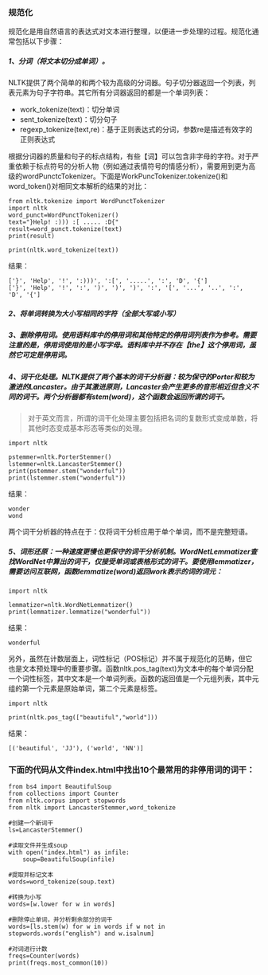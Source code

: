 ### 规范化

规范化是用自然语言的表达式对文本进行整理，以便进一步处理的过程。规范化通常包括以下步骤：

##### 1、分词（将文本切分成单词）。

NLTK提供了两个简单的和两个较为高级的分词器。句子切分器返回一个列表，列表元素为句子字符串。其它所有分词器返回的都是一个单词列表：

* work\_tokenize\(text\)：切分单词
* sent\_tokenize\(text\)：切分句子
* regexp\_tokenize\(text,re\)：基于正则表达式的分词，参数re是描述有效字的正则表达式

根据分词器的质量和句子的标点结构，有些【词】可以包含非字母的字符。对于严重依赖于标点符号的分析人物（例如通过表情符号的情感分析），需要用到更为高级的wordPunctcTokenizer。下面是WorkPuncTokenizer.tokenize\(\)和word\_token\(\)对相同文本解析的结果的对比：

```
from nltk.tokenize import WordPunctTokenizer
import nltk
word_punct=WordPunctTokenizer()
text="}Help! :))) :[ ..... :D{"
result=word_punct.tokenize(text)
print(result)

print(nltk.word_tokenize(text))
```

结果：

```
['}', 'Help', '!', ':)))', ':[', '.....', ':', 'D', '{']
['}', 'Help', '!', ':', ')', ')', ')', ':', '[', '...', '..', ':', 'D', '{']
```

##### 2、将单词转换为大小写相同的字符（全部大写或小写）

##### 3、删除停用词。使用语料库中的停用词和其他特定的停用词列表作为参考。需要注意的是，停用词使用的是小写字母。语料库中并不存在【the】这个停用词，虽然它可定是停用词。

##### 4、词干化处理。NLTK提供了两个基本的词干分析器：较为保守的Porter和较为激进的Lancaster。由于其激进原则，Lancaster会产生更多的音形相近但含义不同的词干。两个分析器都有stem\(word\)，这个函数会返回所谓的词干。

> 对于英文而言，所谓的词干化处理主要包括把名词的复数形式变成单数，将其他时态变成基本形态等类似的处理。

```
import nltk

pstemmer=nltk.PorterStemmer()
lstemmer=nltk.LancasterStemmer()
print(pstemmer.stem("wonderful"))
print(lstemmer.stem("wonderful"))
```

结果：

```
wonder
wond
```

两个词干分析器的特点在于：仅将词干分析应用于单个单词，而不是完整短语。

##### 5、词形还原：一种速度更慢也更保守的词干分析机制。WordNetLemmatizer查找WordNet中算出的词干，仅接受单词或表格形式的词干。要使用lemmatizer，需要访问互联网，函数lemmatize\(word\)返回work表示的词的词元：

```
import nltk

lemmatizer=nltk.WordNetLemmatizer()
print(lemmatizer.lemmatize("wonderful"))
```

结果：

```
wonderful
```

另外，虽然在计数层面上，词性标记（POS标记）并不属于规范化的范畴，但它也是文本预处理中的重要步骤。函数nltk.pos\_tag\(text\)为文本中的每个单词分配一个词性标签，其中文本是一个单词列表。函数的返回值是一个元组列表，其中元组的第一个元素是原始单词，第二个元素是标签。

```
import nltk

print(nltk.pos_tag(["beautiful","world"]))
```

结果：

```
[('beautiful', 'JJ'), ('world', 'NN')]
```

### 下面的代码从文件index.html中找出10个最常用的非停用词的词干：

```
from bs4 import BeautifulSoup
from collections import Counter
from nltk.corpus import stopwords
from nltk import LancasterStemmer,word_tokenize

#创建一个新词干
ls=LancasterStemmer()

#读取文件并生成soup
with open("index.html") as infile:
    soup=BeautifulSoup(infile)
    
#提取并标记文本
words=word_tokenize(soup.text)

#转换为小写
words=[w.lower for w in words]

#删除停止单词，并分析剩余部分的词干
words=[ls.stem(w) for w in words if w not in stopwords.words("english") and w.isalnum]

#对词进行计数
freqs=Counter(words)
print(freqs.most_common(10))
```



